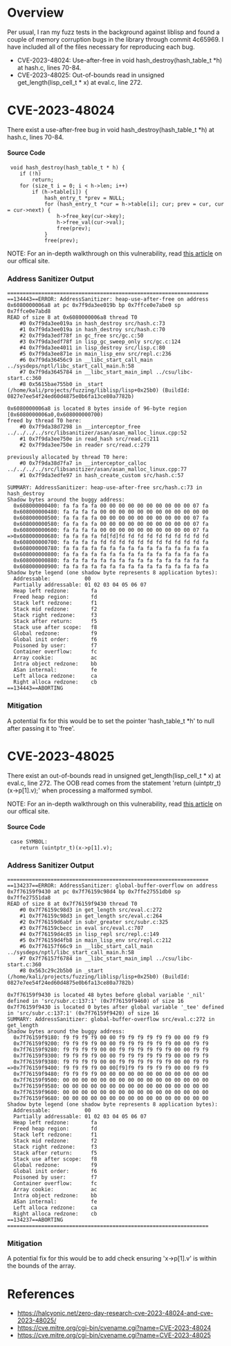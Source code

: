 # Overview

Per usual, I ran my fuzz tests in the background against liblisp and found a couple of memory corruption bugs in the library through commit 4c65969.  I have included all of the files necessary for reproducing each bug.

* CVE-2023-48024:  Use-after-free in void hash_destroy(hash_table_t *h) at hash.c, lines 70-84.
* CVE-2023-48025: Out-of-bounds read in unsigned get_length(lisp_cell_t * x) at eval.c, line 272.

# CVE-2023-48024

There exist a use-after-free bug in void hash_destroy(hash_table_t *h) at hash.c, lines 70-84.    

#### Source Code 

```
 void hash_destroy(hash_table_t * h) { 
 	if (!h) 
 		return; 
 	for (size_t i = 0; i < h->len; i++) 
 		if (h->table[i]) { 
 			hash_entry_t *prev = NULL; 
 			for (hash_entry_t *cur = h->table[i]; cur; prev = cur, cur = cur->next) { 
 				h->free_key(cur->key); 
 				h->free_val(cur->val); 
 				free(prev); 
 			} 
 			free(prev); 
```

NOTE: For an in-depth walkthrough on this vulnerability, read [this article](https://halcyonic.net/zero-day-research-cve-2023-48024-and-cve-2023-48025/) on our offical site.

### Address Sanitizer Output
```
=================================================================
==134443==ERROR: AddressSanitizer: heap-use-after-free on address 0x6080000006a8 at pc 0x7f9da3ee019b bp 0x7ffce0e7abe0 sp 0x7ffce0e7abd8
READ of size 8 at 0x6080000006a8 thread T0
    #0 0x7f9da3ee019a in hash_destroy src/hash.c:73
    #1 0x7f9da3ee019a in hash_destroy src/hash.c:70
    #2 0x7f9da3edf78f in gc_free src/gc.c:50
    #3 0x7f9da3edf78f in lisp_gc_sweep_only src/gc.c:124
    #4 0x7f9da3ee4011 in lisp_destroy src/lisp.c:80
    #5 0x7f9da3ee871e in main_lisp_env src/repl.c:236
    #6 0x7f9da36456c9 in __libc_start_call_main ../sysdeps/nptl/libc_start_call_main.h:58
    #7 0x7f9da3645784 in __libc_start_main_impl ../csu/libc-start.c:360
    #8 0x5615bae755b0 in _start (/home/kali/projects/fuzzing/liblisp/lisp+0x25b0) (BuildId: 0827e7ee54f24ed60d4875e0b6fa13ce80a7782b)

0x6080000006a8 is located 8 bytes inside of 96-byte region [0x6080000006a0,0x608000000700)
freed by thread T0 here:
    #0 0x7f9da38d7298 in __interceptor_free ../../../../src/libsanitizer/asan/asan_malloc_linux.cpp:52
    #1 0x7f9da3ee750e in read_hash src/read.c:211
    #2 0x7f9da3ee750e in reader src/read.c:279

previously allocated by thread T0 here:
    #0 0x7f9da38d7fa7 in __interceptor_calloc ../../../../src/libsanitizer/asan/asan_malloc_linux.cpp:77
    #1 0x7f9da3edfe97 in hash_create_custom src/hash.c:57

SUMMARY: AddressSanitizer: heap-use-after-free src/hash.c:73 in hash_destroy
Shadow bytes around the buggy address:
  0x608000000400: fa fa fa fa 00 00 00 00 00 00 00 00 00 00 07 fa
  0x608000000480: fa fa fa fa 00 00 00 00 00 00 00 00 00 00 00 00
  0x608000000500: fa fa fa fa 00 00 00 00 00 00 00 00 00 00 07 fa
  0x608000000580: fa fa fa fa 00 00 00 00 00 00 00 00 00 00 07 fa
  0x608000000600: fa fa fa fa 00 00 00 00 00 00 00 00 00 00 07 fa
=>0x608000000680: fa fa fa fa fd[fd]fd fd fd fd fd fd fd fd fd fd
  0x608000000700: fa fa fa fa fd fd fd fd fd fd fd fd fd fd fd fa
  0x608000000780: fa fa fa fa fa fa fa fa fa fa fa fa fa fa fa fa
  0x608000000800: fa fa fa fa fa fa fa fa fa fa fa fa fa fa fa fa
  0x608000000880: fa fa fa fa fa fa fa fa fa fa fa fa fa fa fa fa
  0x608000000900: fa fa fa fa fa fa fa fa fa fa fa fa fa fa fa fa
Shadow byte legend (one shadow byte represents 8 application bytes):
  Addressable:           00
  Partially addressable: 01 02 03 04 05 06 07 
  Heap left redzone:       fa
  Freed heap region:       fd
  Stack left redzone:      f1
  Stack mid redzone:       f2
  Stack right redzone:     f3
  Stack after return:      f5
  Stack use after scope:   f8
  Global redzone:          f9
  Global init order:       f6
  Poisoned by user:        f7
  Container overflow:      fc
  Array cookie:            ac
  Intra object redzone:    bb
  ASan internal:           fe
  Left alloca redzone:     ca
  Right alloca redzone:    cb
==134443==ABORTING
```

### Mitigation

A potential fix for this would be to set the pointer 'hash_table_t *h' to null after passing it to 'free'.

# CVE-2023-48025

There exist an out-of-bounds read in unsigned get_length(lisp_cell_t * x) at eval.c, line 272.  The OOB read comes from the statement 'return (uintptr_t)(x->p[1].v);' when processing a malformed symbol.

NOTE: For an in-depth walkthrough on this vulnerability, read [this article](https://halcyonic.net/zero-day-research-cve-2023-48024-and-cve-2023-48025/) on our offical site.


#### Source Code

```
 case SYMBOL: 
 	return (uintptr_t)(x->p[1].v); 
```

### Address Sanitizer Output

```
=================================================================
==134237==ERROR: AddressSanitizer: global-buffer-overflow on address 0x7f76159f9430 at pc 0x7f76159c98d4 bp 0x7ffe27551db0 sp 0x7ffe27551da8
READ of size 8 at 0x7f76159f9430 thread T0
    #0 0x7f76159c98d3 in get_length src/eval.c:272
    #1 0x7f76159c98d3 in get_length src/eval.c:264
    #2 0x7f76159d6abf in subr_greater src/subr.c:325
    #3 0x7f76159cbecc in eval src/eval.c:707
    #4 0x7f76159d4c85 in lisp_repl src/repl.c:149
    #5 0x7f76159d4fb8 in main_lisp_env src/repl.c:212
    #6 0x7f76157f66c9 in __libc_start_call_main ../sysdeps/nptl/libc_start_call_main.h:58
    #7 0x7f76157f6784 in __libc_start_main_impl ../csu/libc-start.c:360
    #8 0x563c29c2b5b0 in _start (/home/kali/projects/fuzzing/liblisp/lisp+0x25b0) (BuildId: 0827e7ee54f24ed60d4875e0b6fa13ce80a7782b)

0x7f76159f9430 is located 48 bytes before global variable '_nil' defined in 'src/subr.c:137:1' (0x7f76159f9460) of size 16
0x7f76159f9430 is located 0 bytes after global variable '_tee' defined in 'src/subr.c:137:1' (0x7f76159f9420) of size 16
SUMMARY: AddressSanitizer: global-buffer-overflow src/eval.c:272 in get_length
Shadow bytes around the buggy address:
  0x7f76159f9180: f9 f9 f9 f9 00 00 f9 f9 f9 f9 f9 f9 00 00 f9 f9
  0x7f76159f9200: f9 f9 f9 f9 00 00 f9 f9 f9 f9 f9 f9 00 00 f9 f9
  0x7f76159f9280: f9 f9 f9 f9 00 00 f9 f9 f9 f9 f9 f9 00 00 f9 f9
  0x7f76159f9300: f9 f9 f9 f9 00 00 f9 f9 f9 f9 f9 f9 00 00 f9 f9
  0x7f76159f9380: f9 f9 f9 f9 00 00 f9 f9 f9 f9 f9 f9 00 00 f9 f9
=>0x7f76159f9400: f9 f9 f9 f9 00 00[f9]f9 f9 f9 f9 f9 00 00 f9 f9
  0x7f76159f9480: f9 f9 f9 f9 00 00 00 00 00 00 00 00 00 00 00 00
  0x7f76159f9500: 00 00 00 00 00 00 00 00 00 00 00 00 00 00 00 00
  0x7f76159f9580: 00 00 00 00 00 00 00 00 00 00 00 00 00 00 00 00
  0x7f76159f9600: 00 00 00 00 00 00 00 00 00 00 00 00 00 00 00 00
  0x7f76159f9680: 00 00 00 00 00 00 00 00 00 00 00 00 00 00 00 00
Shadow byte legend (one shadow byte represents 8 application bytes):
  Addressable:           00
  Partially addressable: 01 02 03 04 05 06 07 
  Heap left redzone:       fa
  Freed heap region:       fd
  Stack left redzone:      f1
  Stack mid redzone:       f2
  Stack right redzone:     f3
  Stack after return:      f5
  Stack use after scope:   f8
  Global redzone:          f9
  Global init order:       f6
  Poisoned by user:        f7
  Container overflow:      fc
  Array cookie:            ac
  Intra object redzone:    bb
  ASan internal:           fe
  Left alloca redzone:     ca
  Right alloca redzone:    cb
==134237==ABORTING
=================================================================
```

### Mitigation
A potential fix for this would be to add check ensuring 'x->p[1].v' is within the bounds of the array.

# References

* https://halcyonic.net/zero-day-research-cve-2023-48024-and-cve-2023-48025/
* https://cve.mitre.org/cgi-bin/cvename.cgi?name=CVE-2023-48024
* https://cve.mitre.org/cgi-bin/cvename.cgi?name=CVE-2023-48025


